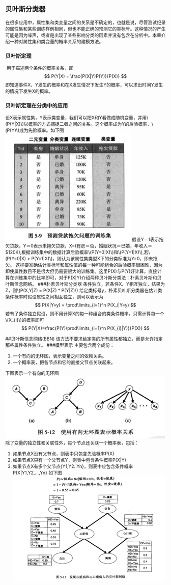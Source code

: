## 贝叶斯分类器
   在很多应用中，属性集和类变量之间的关系是不确定的，也就是说，尽管测试纪录的属性集和某些训练样例相同，但也不能正确的预测它的类标号。这种情况的产生可能是因为噪声，或者是出现了某些影响分类的因素并没有包含在分析中。
​	 本章介绍一种对属性集和类变量的概率关系的建模方法。
### 贝叶斯定理

​	 用于描述两个条件的概率关系，即
$$
P(Y|X) = \frac{P(X|Y)P(Y)}{P(X)}
$$
​	 即知道事件X、Y发生的概率和在X发生情况下发生Y的概率，可以求出时间Y发生的情况下发生X的概率。

### 贝叶斯定理在分类中的应用
​	 设X表示属性集，Y表示类变量，我们可以把X和Y看做成随机变量，并用\\(P(Y|X)\\)以概率的方式捕捉二者之间的关系。这个概率成为Y的后验概率，\\(P(Y)\\)成为先验概率。如下图
​	 ![](img/image02.png)
​	 假设Y＝1表示拖欠贷款，Y＝0表示未拖欠贷款，X=(有房＝否，婚姻状况＝已婚，年收入＝$120K),根据训练集中的数据计算后验概率\\(P(Y=0|X)\\)和\\(P(Y=1|X)\\),若\\(P(Y=0|X) > P(Y=1|X)\\)，则认为该属性集类型X下的分类标准为Y=0，即未拖欠。
​	 这样要准确估计类标号和属性值的每一种可能组合的后验概率很困难，因为即使属性数目不是很大但仍需要很大的训练集。这里P(X)与P(Y)好计算，直接计算在训练集中的比率即可，对于P(X|Y)介绍两种贝叶斯分类法：朴素贝叶斯和贝叶斯信念网络。
###朴素贝叶斯分类器
条件独立，若条件X、Y相互独立，结果为Z，则\\(P(X,Y|Z) = P(X|Z) * P(Y|Z)\\)
给定类标号y，朴素贝叶斯分类器在估计类条件概率时假设属性之间相互独立，则可以表示为
$$
P(X|Y=y) = \prod\limits_{i=1}^n P(X_i|Y=y)
$$
若有了条件独立假设，则不用计算X的每一种组合的类条件概率，只需计算每一个\\(X_{i}\\)的概率即可
$$
P(Y|X)=\frac{P(Y)\prod\limits_{i=1}^n P(X_{i}|Y)}{P(X)}
$$

##贝叶斯信念网络(BBN)
该方法不要求给定类的所有属性都独立，而是允许指定那些属性条件独立。
###模型表示
主要包含两个成份：
1.	 一个有向的无环图，表示变量之间的依赖关系。
2. 一个概率表，把各节点和它的直接父节点关联起来。

下图表示一个有向的无环图
![屏幕快照 2016-08-26 下午1.03.33](media/%E5%B1%8F%E5%B9%95%E5%BF%AB%E7%85%A7%202016-08-26%20%E4%B8%8B%E5%8D%881.03.33.png)
除了变量的独立性和关联性外，每个节点还关联一个概率表，包括：
1. 如果节点X没有父节点，则表中只包含先验概率P(X)
2. 如果节点X只有一个父节点Y，则表中包含条件概率P(X|Y)
3. 如果节点X有多个父节点{Y1,Y2..Yn}，则表中应包含条件概率P(X|Y1,Y2,...,Yn}
如下图
![屏幕快照 2016-08-26 下午1.07.34](media/%E5%B1%8F%E5%B9%95%E5%BF%AB%E7%85%A7%202016-08-26%20%E4%B8%8B%E5%8D%881.07.34.png)


